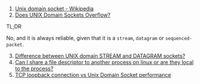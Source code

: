  1. [Unix domain socket - Wikipedia][1]
 2. [Does UNIX Domain Sockets Overflow?][2]
 
 TL;DR
 
 No, and it is always reliable, given that it is a `stream`, `datagram` or `sequenced-packet`.
 
 3. [Difference between UNIX domain STREAM and DATAGRAM sockets?][3]
 4. [Can I share a file descriptor to another process on linux or are they local to the process?][4]
 5. [TCP loopback connection vs Unix Domain Socket performance][5]

[1]: https://en.wikipedia.org/wiki/Unix_domain_socket
[2]: https://unix.stackexchange.com/questions/283323/do-unix-domain-sockets-overflow
[3]: https://stackoverflow.com/questions/13953912/difference-between-unix-domain-stream-and-datagram-sockets
[4]: https://stackoverflow.com/questions/2358684/can-i-share-a-file-descriptor-to-another-process-on-linux-or-are-they-local-to-t
[5]: https://stackoverflow.com/questions/14973942/tcp-loopback-connection-vs-unix-domain-socket-performance
